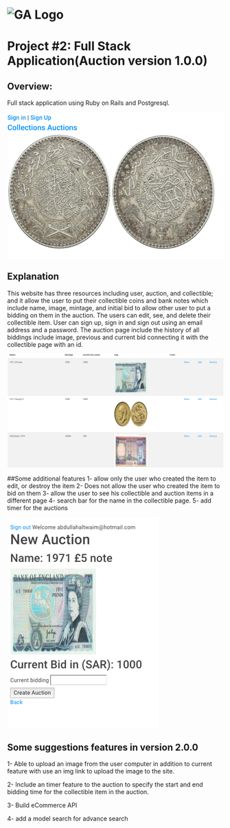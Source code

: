 # ![GA Logo](https://ga-dash.s3.amazonaws.com/production/assets/logo-9f88ae6c9c3871690e33280fcf557f33.png) 

# Project #2: Full Stack Application(Auction version 1.0.0)

## Overview:

Full stack application using Ruby on Rails and Postgresql.



![Alt text](/1.png?raw=true "Title")

## Explanation 

This website has three resources including user, auction, and collectible; and it allow the user to put their collectible coins and bank notes which include name, image, mintage, and initial bid to allow other user to put a bidding on them in the auction. The users can edit, see, and delete their collectible item. User can sign up, sign in and sign out using an email address and a password. The auction page include the history of all biddings include image, previous and current bid connecting it with the collectible page with an id.

![Alt text](/2.png?raw=true "Title")

##Some additional features
1- allow only the user who created the item to edit, or destroy the item
2- Does not allow the user who created the item to bid on them
3- allow the user to see his collectible and auction items in a different page
4- search bar for the name in the collectible page.
5- add timer for the auctions

![Alt text](/3.png?raw=true "Title")




## Some suggestions features in version 2.0.0

1- Able to upload an image from the user computer in addition to current feature with use an img link to upload the image to the site.

2- Include an timer feature to the auction to specify the start and end bidding time for the collectible item in the auction.

3- Build eCommerce API

4- add a model search for advance search
